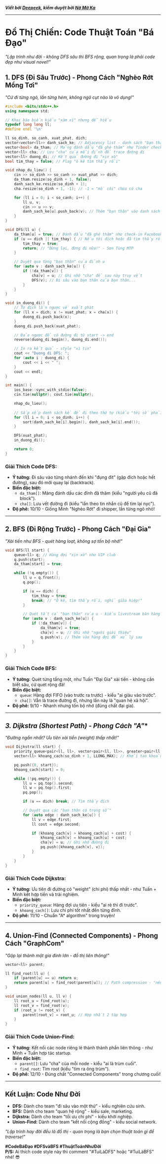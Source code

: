 ***Viết bởi [Deepeek](https://deepseek.com/), kiểm duyệt bởi [Nờ Mờ Ka](https://github.com/nguyenminhkhoi2009/)***

---

# **Đồ Thị Chiến: Code Thuật Toán "Bá Đạo"**  
*"Lập trình như đời - không DFS sâu thì BFS rộng, quan trọng là phải code đẹp như visual novel!"*  

## **1. DFS (Đi Sâu Trước) - Phong Cách "Nghèo Rớt Mồng Tơi"**  
*"Cứ đi từng ngõ, lần từng hẻm, không ngõ cụt nào là vô dụng!"*  

```cpp
#include <bits/stdc++.h>
using namespace std;

// Khai báo biến kiểu "xàm xí" nhưng dễ hiểu
typedef long long ll;
#define endl '\n'

ll so_dinh, so_canh, xuat_phat, dich;
vector<vector<ll>> danh_sach_ke; // Adjacency list - danh sách "bạn thân" của mỗi đỉnh
vector<bool> da_tham; // Mảng đánh dấu "đã ghé thăm" như Tinder check-in
vector<ll> cha; // Lưu "cha" của mỗi đỉnh để trace đường đi
vector<ll> duong_di; // Kết quả đường đi "xịn xò"
bool tim_thay = false; // Flag "ô kê tìm thấy rồi"

void nhap_du_lieu() {
    cin >> so_dinh >> so_canh >> xuat_phat >> dich;
    da_tham.resize(so_dinh + 1, false);
    danh_sach_ke.resize(so_dinh + 1);
    cha.resize(so_dinh + 1, -1); // -1 = "mồ côi" chưa có cha

    for (ll i = 0; i < so_canh; i++) {
        ll u, v;
        cin >> u >> v;
        danh_sach_ke[u].push_back(v); // Thêm "bạn thân" vào danh sách
    }
}

void DFS(ll u) {
    da_tham[u] = true; // Đánh dấu "đã ghé thăm" như check-in Facebook
    if (u == dich || tim_thay) { // Nếu tới đích hoặc đã tìm thấy rồi
        tim_thay = true;
        return; // "Dừng lại, đừng đi nữa!" - Sơn Tùng MTP
    }

    // Duyệt qua từng "bạn thân" của đỉnh u
    for (auto v : danh_sach_ke[u]) {
        if (!da_tham[v]) {
            cha[v] = u; // Ghi nhớ "cha" để sau này truy vết
            DFS(v); // Đi sâu vào bạn thân của bạn thân...
        }
    }
}

void in_duong_di() {
    // Từ đích lần ngược về xuất phát
    for (ll x = dich; x != xuat_phat; x = cha[x]) {
        duong_di.push_back(x);
    }
    duong_di.push_back(xuat_phat);

    // Đảo ngược để có đường đi từ start -> end
    reverse(duong_di.begin(), duong_di.end());

    // In ra kết quả - style "xì tin"
    cout << "Duong di DFS: ";
    for (auto i : duong_di) {
        cout << i << " ";
    }
    cout << endl;
}

int main() {
    ios_base::sync_with_stdio(false);
    cin.tie(nullptr); cout.tie(nullptr);

    nhap_du_lieu();
    
    // Sắp xếp danh sách kề để đi theo thứ tự (kiểu "tới số phải đi")
    for (ll i = 0; i < so_dinh; i++) {
        sort(danh_sach_ke[i].begin(), danh_sach_ke[i].end());
    }

    DFS(xuat_phat);
    in_duong_di();

    return 0;
}
```

### **Giải Thích Code DFS:**  
- **Ý tưởng:** Đi sâu vào từng nhánh đến khi "đụng đít" (gặp đích hoặc hết đường), sau đó mới quay lại (backtrack).  
- **Biến đặc biệt:**  
  - `da_tham[]`: Mảng đánh dấu các đỉnh đã thăm (kiểu "người yêu cũ đã block").  
  - `cha[]`: Lưu vết đường đi (kiểu "lần theo tin nhắn cũ để tìm lại nyc").  
- **Độ phê:** 10/10 - Giống Minh "Nghèo Rớt" đi shipper, lần từng ngõ nhỏ!  

---

## **2. BFS (Đi Rộng Trước) - Phong Cách "Đại Gia"**  
*"Xài tiền như BFS - quét hàng loạt, không sợ tốn bộ nhớ!"*  

```cpp
void BFS(ll start) {
    queue<ll> q; // Hàng đợi "xịn xò" như VIP club
    q.push(start);
    da_tham[start] = true;

    while (!q.empty()) {
        ll u = q.front();
        q.pop();

        if (u == dich) {
            tim_thay = true;
            break; // "Ô kê, tìm thấy rồi, nghỉ giữa hiệp!"
        }

        // Quét tất cả "bạn thân" của u - kiểu livestream bán hàng
        for (auto v : danh_sach_ke[u]) {
            if (!da_tham[v]) {
                da_tham[v] = true;
                cha[v] = u; // Ghi nhớ "người giới thiệu"
                q.push(v); // Thêm vào hàng đợi để xử lý sau
            }
        }
    }
}
```

### **Giải Thích Code BFS:**  
- **Ý tưởng:** Quét từng tầng một, như Tuấn "Đại Gia" xài tiền - không cần biết sâu, cứ quét rộng đã!  
- **Biến đặc biệt:**  
  - `queue`: Hàng đợi FIFO (vào trước ra trước) - kiểu "ai giàu vào trước".  
  - `cha[]`: Vẫn là trace đường đi, nhưng lần này là "quan hệ xã hội".  
- **Độ phê:** 9/10 - Nhanh nhưng tốn bộ nhớ (đúng chất đại gia).  

---

## **3. Dijkstra (Shortest Path) - Phong Cách "A*"**  
*"Đường ngắn nhất? Ưu tiên xài tiền (weight) thấp nhất!"*  

```cpp
void Dijkstra(ll start) {
    priority_queue<pair<ll, ll>, vector<pair<ll, ll>>, greater<pair<ll, ll>>> pq;
    vector<ll> khoang_cach(so_dinh + 1, LLONG_MAX); // Khởi tạo khoảng cách "vô cực"

    pq.push({0, start});
    khoang_cach[start] = 0;

    while (!pq.empty()) {
        ll u = pq.top().second;
        ll w = pq.top().first;
        pq.pop();

        if (u == dich) break; // Tìm thấy đích

        // Duyệt qua các "bạn thân có trọng số"
        for (auto edge : danh_sach_ke[u]) {
            ll v = edge.first;
            ll cost = edge.second;

            if (khoang_cach[v] > khoang_cach[u] + cost) {
                khoang_cach[v] = khoang_cach[u] + cost;
                cha[v] = u; // Ghi nhớ đường đi
                pq.push({khoang_cach[v], v});
            }
        }
    }
}
```

### **Giải Thích Code Dijkstra:**  
- **Ý tưởng:** Ưu tiên đi đường có "weight" (chi phí) thấp nhất - như Tuấn + Minh kết hợp tiền và trải nghiệm.  
- **Biến đặc biệt:**  
  - `priority_queue`: Hàng đợi ưu tiên - kiểu "ai rẻ thì đi trước".  
  - `khoang_cach[]`: Lưu chi phí tốt nhất đến từng đỉnh.  
- **Độ phê:** 11/10 - Chuẩn "A* algorithm" trong truyện!  

---

## **4. Union-Find (Connected Components) - Phong Cách "GraphCom"**  
*"Gộp lại thành một gia đình lớn - đồ thị liên thông!"*  

```cpp
vector<ll> parent;

ll find_root(ll u) {
    if (parent[u] == u) return u;
    return parent[u] = find_root(parent[u]); // Path compression - "nén đường đi" như rút gọn URL
}

void union_nodes(ll u, ll v) {
    ll root_u = find_root(u);
    ll root_v = find_root(v);
    if (root_u != root_v) {
        parent[root_v] = root_u; // Hợp nhất 2 tập hợp
    }
}
```

### **Giải Thích Code Union-Find:**  
- **Ý tưởng:** Kết nối các node riêng lẻ thành thành phần liên thông - như Minh + Tuấn hợp tác startup.  
- **Biến đặc biệt:**  
  - `parent[]`: Lưu "cha" của mỗi node - kiểu "ai là trùm cuối".  
  - `find_root`: Tìm root (kiểu "tìm ra ông trùm").  
- **Độ phê:** 12/10 - Đúng chất "Connected Components" trong chương cuối!  

---

## **Kết Luận: Code Như Đời**  
- **DFS:** Dành cho team "đi sâu vào một thứ" - kiểu nghiên cứu sinh.  
- **BFS:** Dành cho team "quan hệ rộng" - kiểu sale, marketing.  
- **Dijkstra:** Dành cho team "tối ưu chi phí" - kiểu khởi nghiệp.  
- **Union-Find:** Dành cho team "kết nối cộng đồng" - kiểu social network.  

*"Lập trình hay đời đều là đồ thị - quan trọng là bạn chọn thuật toán gì để traverse!"*  

**#CodeBáĐạo #DFSvàBFS #ThuậtToánNhưĐời**  
**P/S:** Ai thích code style này thì comment "#TuiLàDFS" hoặc "#TuiLàBFS" nhé! 😎